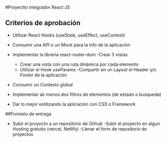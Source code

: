 #Proyectto integrador React JS

## Criterios de aprobación

- Utilizar React Hooks (useState, useEffect, useContext)
- Consumir una API o un Mock para la info de la aplicación
- Implementar la librería react-router-dom
    -Crear 3 vistas
    - Crear una vista con una ruta dinámica por cada elemento
    - Utilizar el Hook useParams
    -Compartir en un Layout el Header y/o Footer de la aplicación
- Consumir un Contexto global
- Implementar ak menos dos filtros de elementos (de estado o busqueda)

- Dar lo mejor estilizando la aplicación con CSS o Framework

##Formato de entrega
- Subir el proyecto a un repositorio de Github
-Subir el proyecto en algun Hosting gratuito (vercel, Netlify)
-Llenar el form de repositorio de proyectos 